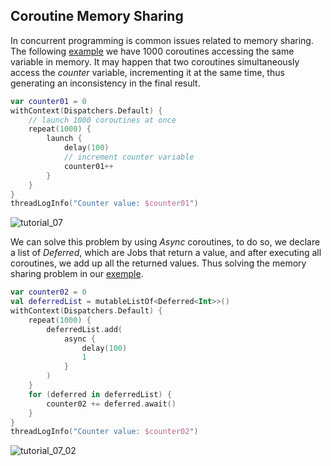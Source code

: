 ## Coroutine Memory Sharing


In concurrent programming is common issues related to memory sharing. The following 
[example](https://github.com/VoidHash/kotlin-coroutines/blob/master/src/main/kotlin/tutorial_7/Main7.kt) 
we have 1000 coroutines accessing the same variable in memory. 
It may happen that two coroutines simultaneously access the *counter* variable, 
incrementing it at the same time, thus generating an inconsistency in the final result.

```kotlin
var counter01 = 0
withContext(Dispatchers.Default) {
    // launch 1000 coroutines at once
    repeat(1000) {
        launch {
            delay(100)
            // increment counter variable
            counter01++
        }
    }
}
threadLogInfo("Counter value: $counter01")
```

![tutorial_07](https://github.com/VoidHash/kotlin-coroutines/assets/8929413/2e7c3a31-0bc3-4a13-8e35-83c777eccdd9)



We can solve this problem by using *Async* coroutines, to do so, we declare a list 
of *Deferred*, which are Jobs that return a value, and after executing all coroutines, 
we add up all the returned values. Thus solving the memory sharing problem in our 
[exemple](https://github.com/VoidHash/kotlin-coroutines/blob/master/src/main/kotlin/tutorial_7/Main7.kt).

````kotlin
var counter02 = 0
val deferredList = mutableListOf<Deferred<Int>>()
withContext(Dispatchers.Default) {
    repeat(1000) {
        deferredList.add(
            async {
                delay(100)
                1
            }
        )
    }
    for (deferred in deferredList) {
        counter02 += deferred.await()
    }
}
threadLogInfo("Counter value: $counter02")
````

![tutorial_07_02](https://github.com/VoidHash/kotlin-coroutines/assets/8929413/ec4220e3-4afc-41f8-9446-9a7cfccff3e9)


